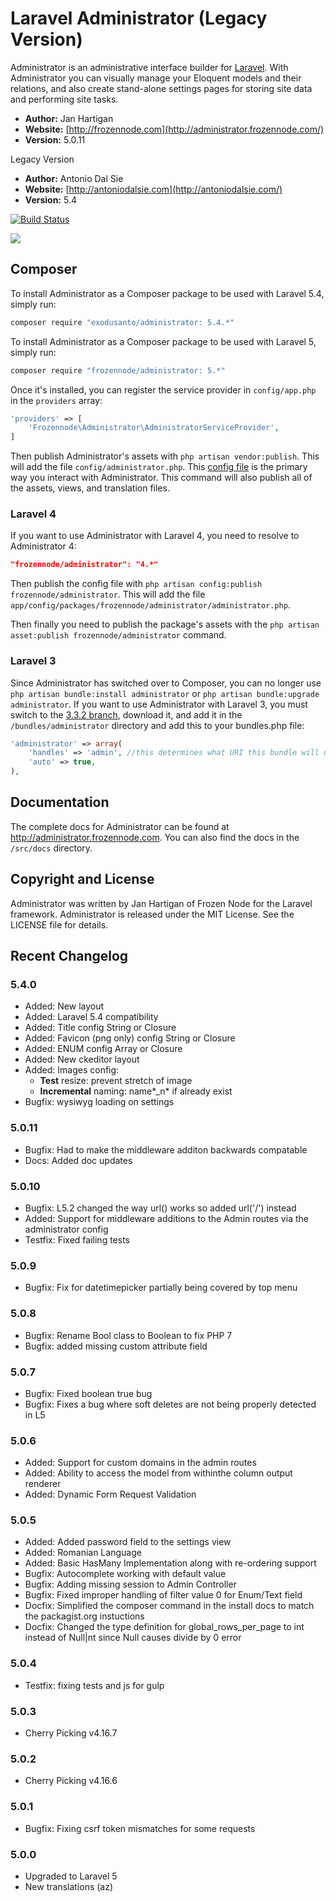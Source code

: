 # Laravel Administrator (Legacy Version)

Administrator is an administrative interface builder for [Laravel](http://laravel.com). With Administrator you can visually manage your Eloquent models and their relations, and also create stand-alone settings pages for storing site data and performing site tasks.

- **Author:** Jan Hartigan
- **Website:** [http://frozennode.com](http://administrator.frozennode.com/)
- **Version:** 5.0.11

Legacy Version

- **Author:** Antonio Dal Sie
- **Website:** [http://antoniodalsie.com](http://antoniodalsie.com/)
- **Version:** 5.4

[![Build Status](https://travis-ci.org/exodusanto/Laravel-Admin.svg?branch=master)](https://travis-ci.org/exodusanto/Laravel-Admin)

<img src="https://raw.github.com/FrozenNode/Laravel-Administrator/master/examples/images/overview.jpg" />

## Composer

To install Administrator as a Composer package to be used with Laravel 5.4, simply run:

```sh
composer require "exodusanto/administrator: 5.4.*"
```

To install Administrator as a Composer package to be used with Laravel 5, simply run:

```sh
composer require "frozennode/administrator: 5.*"
```

Once it's installed, you can register the service provider in `config/app.php` in the `providers` array:

```php
'providers' => [
    'Frozennode\Administrator\AdministratorServiceProvider',
]
```

Then publish Administrator's assets with `php artisan vendor:publish`. This will add the file `config/administrator.php`. This [config file](http://administrator.frozennode.com/docs/configuration) is the primary way you interact with Administrator. This command will also publish all of the assets, views, and translation files.

### Laravel 4

If you want to use Administrator with Laravel 4, you need to resolve to Administrator 4:

```json
"frozennode/administrator": "4.*"
```

Then publish the config file with `php artisan config:publish frozennode/administrator`. This will add the file `app/config/packages/frozennode/administrator/administrator.php`.

Then finally you need to publish the package's assets with the `php artisan asset:publish frozennode/administrator` command.

### Laravel 3

Since Administrator has switched over to Composer, you can no longer use `php artisan bundle:install administrator` or `php artisan bundle:upgrade administrator`. If you want to use Administrator with Laravel 3, you must switch to the [3.3.2 branch](https://github.com/FrozenNode/Laravel-Administrator/tree/3.3.2), download it, and add it in the `/bundles/administrator` directory and add this to your bundles.php file:

```php
'administrator' => array(
    'handles' => 'admin', //this determines what URI this bundle will use
    'auto' => true,
),
```

## Documentation

The complete docs for Administrator can be found at http://administrator.frozennode.com. You can also find the docs in the `/src/docs` directory.


## Copyright and License
Administrator was written by Jan Hartigan of Frozen Node for the Laravel framework.
Administrator is released under the MIT License. See the LICENSE file for details.


## Recent Changelog

### 5.4.0
- Added: New layout
- Added: Laravel 5.4 compatibility
- Added: Title config String or Closure
- Added: Favicon (png only) config String or Closure
- Added: ENUM config Array or Closure
- Added: New ckeditor layout
- Added: Images config:
    - **Test** resize: prevent stretch of image
    - **Incremental** naming: name*_n* if already exist
- Bugfix: wysiwyg loading on settings

### 5.0.11
- Bugfix: Had to make the middleware additon backwards compatable
- Docs: Added doc updates

### 5.0.10
- Bugfix: L5.2 changed the way url() works so added url('/') instead
- Added: Support for middleware additions to the Admin routes via the administrator config
- Testfix: Fixed failing tests

### 5.0.9
- Bugfix: Fix for datetimepicker partially being covered by top menu  

### 5.0.8
- Bugfix: Rename Bool class to Boolean to fix PHP 7 
- Bugfix: added missing custom attribute field

### 5.0.7
- Bugfix: Fixed boolean true bug 
- Bugfix: Fixes a bug where soft deletes are not being properly detected in L5

### 5.0.6
- Added: Support for custom domains in the admin routes
- Added: Ability to access the model from withinthe column output renderer
- Added: Dynamic Form Request Validation

### 5.0.5
- Added: Added password field to the settings view
- Added: Romanian Language
- Added: Basic HasMany Implementation along with re-ordering support
- Bugfix: Autocomplete working with default value
- Bugfix: Adding missing session to Admin Controller
- Bugfix: Fixed improper handling of filter value 0 for Enum/Text field
- Docfix: Simplified the composer command in the install docs to match the packagist.org instuctions
- Docfix: Changed the type definition for global_rows_per_page to int instead of Null|nt since Null causes divide by 0 error

### 5.0.4
- Testfix: fixing tests and js for gulp

### 5.0.3
- Cherry Picking v4.16.7

### 5.0.2
- Cherry Picking v4.16.6

### 5.0.1
- Bugfix: Fixing csrf token mismatches for some requests

### 5.0.0
- Upgraded to Laravel 5
- New translations (az)